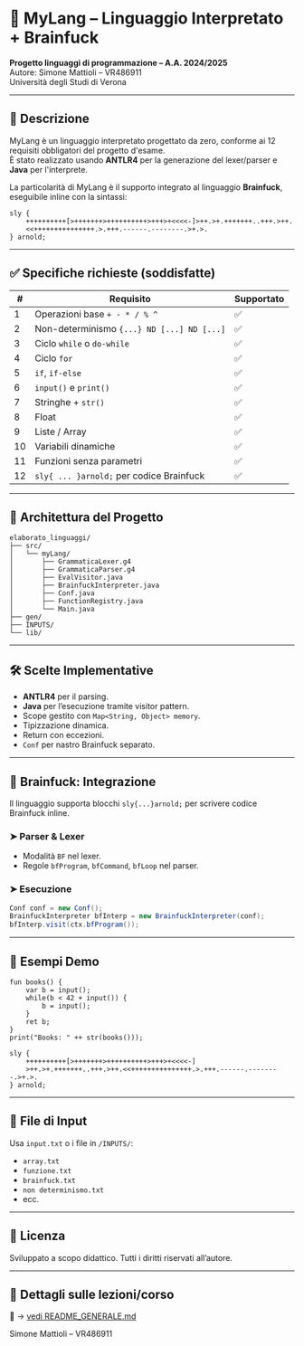 
# 🧠 MyLang – Linguaggio Interpretato + Brainfuck

**Progetto linguaggi di programmazione – A.A. 2024/2025**  
Autore: Simone Mattioli – VR486911  
Università degli Studi di Verona

---

## 📌 Descrizione

MyLang è un linguaggio interpretato progettato da zero, conforme ai 12 requisiti obbligatori del progetto d'esame.  
È stato realizzato usando **ANTLR4** per la generazione del lexer/parser e **Java** per l'interprete.

La particolarità di MyLang è il supporto integrato al linguaggio **Brainfuck**, eseguibile inline con la sintassi:

```mylang
sly {
    ++++++++++[>+++++++>++++++++++>+++>+<<<<-]>++.>+.+++++++..+++.>++.
    <<+++++++++++++++.>.+++.------.--------.>+.>.
} arnold;
```

---

## ✅ Specifiche richieste (soddisfatte)

| #  | Requisito                                      | Supportato |
|----|------------------------------------------------|------------|
| 1  | Operazioni base `+ - * / % ^`                 | ✅         |
| 2  | Non-determinismo `{...} ND [...] ND [...]`     | ✅         |
| 3  | Ciclo `while` o `do-while`                    | ✅         |
| 4  | Ciclo `for`                                   | ✅         |
| 5  | `if`, `if-else`                               | ✅         |
| 6  | `input()` e `print()`                         | ✅         |
| 7  | Stringhe + `str()`                            | ✅         |
| 8  | Float                                          | ✅         |
| 9  | Liste / Array                                  | ✅         |
| 10 | Variabili dinamiche                           | ✅         |
| 11 | Funzioni senza parametri                      | ✅         |
| 12 | `sly{ ... }arnold;` per codice Brainfuck      | ✅         |

---

## 🧱 Architettura del Progetto

```
elaborato_linguaggi/
├── src/
│   └── myLang/
│       ├── GrammaticaLexer.g4
│       ├── GrammaticaParser.g4
│       ├── EvalVisitor.java
│       ├── BrainfuckInterpreter.java
│       ├── Conf.java
│       ├── FunctionRegistry.java
│       └── Main.java
├── gen/
├── INPUTS/
└── lib/
```

---

## 🛠️ Scelte Implementative

- **ANTLR4** per il parsing.
- **Java** per l’esecuzione tramite visitor pattern.
- Scope gestito con `Map<String, Object> memory`.
- Tipizzazione dinamica.
- Return con eccezioni.
- `Conf` per nastro Brainfuck separato.

---

## 🧠 Brainfuck: Integrazione

Il linguaggio supporta blocchi `sly{...}arnold;` per scrivere codice Brainfuck inline.

### ➤ Parser & Lexer

- Modalità `BF` nel lexer.
- Regole `bfProgram`, `bfCommand`, `bfLoop` nel parser.

### ➤ Esecuzione

```java
Conf conf = new Conf();
BrainfuckInterpreter bfInterp = new BrainfuckInterpreter(conf);
bfInterp.visit(ctx.bfProgram());
```

---

## 🧪 Esempi Demo

```mylang
fun books() {
    var b = input();
    while(b < 42 + input()) {
        b = input();
    }
    ret b;
}
print("Books: " ++ str(books()));
```

```mylang
sly {
    ++++++++++[>+++++++>++++++++++>+++>+<<<<-]
    >++.>+.+++++++..+++.>++.<<+++++++++++++++.>.+++.------.--------.>+.>.
} arnold;
```

---


## 📁 File di Input

Usa `input.txt` o i file in `/INPUTS/`:
- `array.txt`
- `funzione.txt`
- `brainfuck.txt`
- `non determinismo.txt`
- ecc.

---

## 📄 Licenza

Sviluppato a scopo didattico. Tutti i diritti riservati all’autore.

---

## 📧 Dettagli sulle lezioni/corso
🔎 → [vedi README_GENERALE.md](README_GENERALE.md)


Simone Mattioli – VR486911
